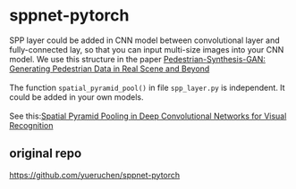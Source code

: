 # sppnet-pytorch
SPP layer could be added in CNN model between convolutional layer and fully-connected lay, so that you can input multi-size images into your CNN model. We use this structure in the paper <a href="https://arxiv.org/abs/1804.02047">Pedestrian-Synthesis-GAN: Generating Pedestrian Data in Real Scene and Beyond</a>
</br>
</br>
The function `spatial_pyramid_pool()` in file `spp_layer.py` is independent. It could be added in your own models.
</br>
</br>
See this:<a href="https://arxiv.org/abs/1406.4729">Spatial Pyramid Pooling in Deep Convolutional Networks for Visual Recognition</a>


## original repo
https://github.com/yueruchen/sppnet-pytorch